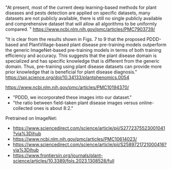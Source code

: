 "At present, most of the current deep learning-based methods for plant diseases and pests detection are applied on specific datasets, many datasets are not publicly available, there is still no single publicly available and comprehensive dataset that will allow all algorithms to be uniformly compared. " https://www.ncbi.nlm.nih.gov/pmc/articles/PMC7903739/

"It is clear from the results shown in Figs. 7 to 9 that the proposed PDDD-based and PlantVillage-based plant disease pre-training models outperform the generic ImageNet-based pre-training models in terms of both training efficiency and accuracy. This suggests that the plant disease domain is specialized and has specific knowledge that is different from the generic domain. Thus, pre-training using plant disease datasets can provide more prior knowledge that is beneficial for plant disease diagnosis." https://spj.science.org/doi/10.34133/plantphenomics.0054

https://www.ncbi.nlm.nih.gov/pmc/articles/PMC10194370/

- "PDDD, we incorporated these images into our dataset."
- "the ratio between field-taken plant disease images versus online-collected ones is about 8:2."

Pretrained on ImageNet:

- https://www.sciencedirect.com/science/article/pii/S2772375523001041?via%3Dihub
- https://www.ncbi.nlm.nih.gov/pmc/articles/PMC10614023/
- https://www.sciencedirect.com/science/article/pii/S2589721721000416?via%3Dihub
- https://www.frontiersin.org/journals/plant-science/articles/10.3389/fpls.2023.1308528/full
